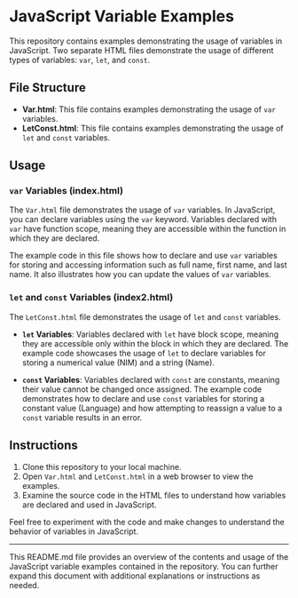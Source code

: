 # JavaScript Variable Examples

This repository contains examples demonstrating the usage of variables in JavaScript. Two separate HTML files demonstrate the usage of different types of variables: `var`, `let`, and `const`.

## File Structure

- **Var.html**: This file contains examples demonstrating the usage of `var` variables.
- **LetConst.html**: This file contains examples demonstrating the usage of `let` and `const` variables.

## Usage

### `var` Variables (index.html)

The `Var.html` file demonstrates the usage of `var` variables. In JavaScript, you can declare variables using the `var` keyword. Variables declared with `var` have function scope, meaning they are accessible within the function in which they are declared.

The example code in this file shows how to declare and use `var` variables for storing and accessing information such as full name, first name, and last name. It also illustrates how you can update the values of `var` variables.

### `let` and `const` Variables (index2.html)

The `LetConst.html` file demonstrates the usage of `let` and `const` variables. 

- **`let` Variables**: Variables declared with `let` have block scope, meaning they are accessible only within the block in which they are declared. The example code showcases the usage of `let` to declare variables for storing a numerical value (NIM) and a string (Name).

- **`const` Variables**: Variables declared with `const` are constants, meaning their value cannot be changed once assigned. The example code demonstrates how to declare and use `const` variables for storing a constant value (Language) and how attempting to reassign a value to a `const` variable results in an error.

## Instructions

1. Clone this repository to your local machine.
2. Open `Var.html` and `LetConst.html` in a web browser to view the examples.
3. Examine the source code in the HTML files to understand how variables are declared and used in JavaScript.

Feel free to experiment with the code and make changes to understand the behavior of variables in JavaScript.

---

This README.md file provides an overview of the contents and usage of the JavaScript variable examples contained in the repository. You can further expand this document with additional explanations or instructions as needed.
